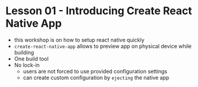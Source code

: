 # Lesson 01 - Introducing Create React Native App

- this workshop is on how to setup react native quickly
- `create-react-native-app` allows to preview app on physical device while building
- One build tool
- No lock-in
    - users are not forced to use provided configuration settings
    - can create custom configuration by `ejecting` the native app